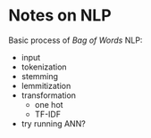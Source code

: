 # Notes on NLP

Basic process of *Bag of Words* NLP:

- input
- tokenization
- stemming
- lemmitization
- transformation
  - one hot
  - TF-IDF
- try running ANN?

